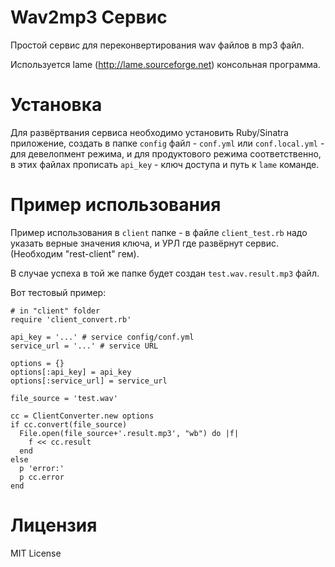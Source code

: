 Wav2mp3 Сервис
==============

Простой сервис для переконвертирования wav файлов в mp3 файл.

Используется lame (http://lame.sourceforge.net) консольная программа. 


Установка
=========

Для развёртвания сервиса необходимо установить Ruby/Sinatra приложение,
создать в папке `config` файл - `conf.yml` или `conf.local.yml` - для девелопмент режима,
и для продуктового режима соответственно, в этих файлах прописать `api_key` - ключ доступа
и путь к `lame` команде.


Пример использования
====================

Пример использования в `client` папке - в файле `client_test.rb` 
надо указать верные значения ключа, и УРЛ где развёрнут сервис.
(Необходим "rest-client" гем).

В случае успеха в той же папке будет создан `test.wav.result.mp3` файл.

Вот тестовый пример:


    # in "client" folder
    require 'client_convert.rb' 

    api_key = '...' # service config/conf.yml
    service_url = '...' # service URL

    options = {}
    options[:api_key] = api_key
    options[:service_url] = service_url

    file_source = 'test.wav'

    cc = ClientConverter.new options
    if cc.convert(file_source)
      File.open(file_source+'.result.mp3', "wb") do |f|
        f << cc.result
      end
    else
      p 'error:'
      p cc.error
    end


Лицензия
========

MIT License